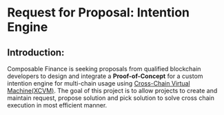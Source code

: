 # Request for Proposal: Intention Engine

## Introduction:

Composable Finance is seeking proposals from qualified blockchain developers 
to design and integrate a **Proof-of-Concept** for a custom intention engine for multi-chain usage 
using [Cross-Chain Virtual Machine(XCVM)]. 
The goal of this project is to allow projects to create and maintain request, propose solution and pick solution to solve cross chain execution in most efficient manner.

[Cross-Chain Virtual Machine(XCVM)]: https://docs.composable.finance/products/xcvm
